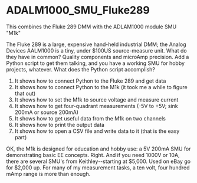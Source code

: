 # ADALM1000_SMU_Fluke289
This combines the Fluke 289 DMM with the ADLAM1000 module SMU "M1k"

The Fluke 289 is a large, expensive hand-held industrial DMM; the Analog Devices AALM1000 is a tiny, under $100US source-measure unit.
What do they have in common? Quality components and microAmp precision. Add a Python script to get them talking, and you have a working SMU for hobby projects, whatever.
What does the Python script accomplish? 
1) It shows how to connect Python to the Fluke 289 and get data
2) It shows how to connect Python to the M1k (it took me a while to figure that out)
3) It shows how to set the M1k to source voltage and measure current
4) It shows how to get four-quadrant measurements (-5V to +5V; sink 200mA or source 200mA)
5) It shows how to get useful data from the M1k on two channels
6) It shows how to print the output data
7) It shows how to open a CSV file and write data to it (that is the easy part)

OK, the M1k is designed for education and hobby use: a 5V 200mA SMU for demonstrating basic EE concepts. Right. And if you need 1000V or 10A, there are several SMU's from Keithley--starting at $5,000. Used on eBay go for $2,000 up. For many of my measurement tasks, a ten volt, four hundred mAmp range is more than enough. 
